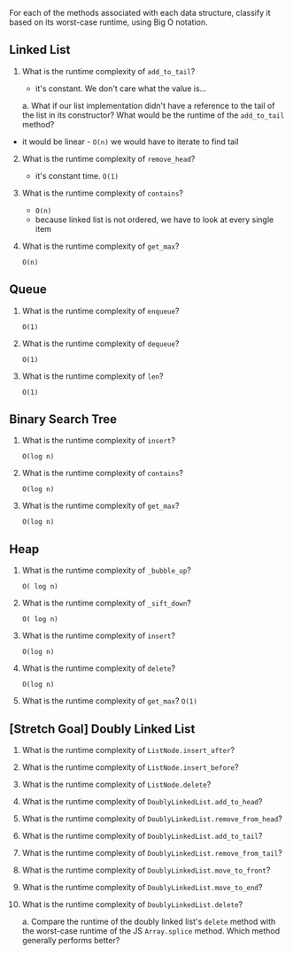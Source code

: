 For each of the methods associated with each data structure, classify it based on its worst-case runtime, using Big O notation.

## Linked List



1. What is the runtime complexity of `add_to_tail`?

    - it's constant. We don't care what the value is...

  
    a. What if our list implementation didn't have a reference to the tail of the list in its constructor? What would be the runtime of the `add_to_tail` method?

    
- it would be linear - `O(n)`
 we would have to iterate to find tail
2. What is the runtime complexity of `remove_head`?

    - it's constant time. `O(1)`

3. What is the runtime complexity of `contains`?

    - `O(n)`
    - because linked list is not ordered, we have to look at every single item


4. What is the runtime complexity of `get_max`?
 

    `O(n)`



## Queue


1. What is the runtime complexity of `enqueue`?
    
    `O(1)`


2. What is the runtime complexity of `dequeue`?

    `O(1)`
3. What is the runtime complexity of `len`?
    
    `O(1)`



## Binary Search Tree



1. What is the runtime complexity of `insert`? 

    `O(log n)`


2. What is the runtime complexity of `contains`?

    `O(log n)`




3. What is the runtime complexity of `get_max`? 

    `O(log n)`



## Heap



1. What is the runtime complexity of `_bubble_up`?

    `O( log n)`


2. What is the runtime complexity of `_sift_down`?

    `O( log n)`


3. What is the runtime complexity of `insert`?

    `O(log n)`


4. What is the runtime complexity of `delete`?

    `O(log n)`


5. What is the runtime complexity of `get_max`?
    `O(1)`



## [Stretch Goal] Doubly Linked List

1. What is the runtime complexity of `ListNode.insert_after`?

2. What is the runtime complexity of `ListNode.insert_before`?

3. What is the runtime complexity of `ListNode.delete`?

4. What is the runtime complexity of `DoublyLinkedList.add_to_head`?

5. What is the runtime complexity of `DoublyLinkedList.remove_from_head`?

6. What is the runtime complexity of `DoublyLinkedList.add_to_tail`?

7. What is the runtime complexity of `DoublyLinkedList.remove_from_tail`?

8. What is the runtime complexity of `DoublyLinkedList.move_to_front`?

9. What is the runtime complexity of `DoublyLinkedList.move_to_end`?

10. What is the runtime complexity of `DoublyLinkedList.delete`?

    a. Compare the runtime of the doubly linked list's `delete` method with the worst-case runtime of the JS `Array.splice` method. Which method generally performs better?